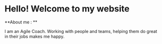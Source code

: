 # Hello! Welcome to my website

**About me : **

I am an Agile Coach. Working with people and teams, helping them do great in their jobs makes me happy. 
